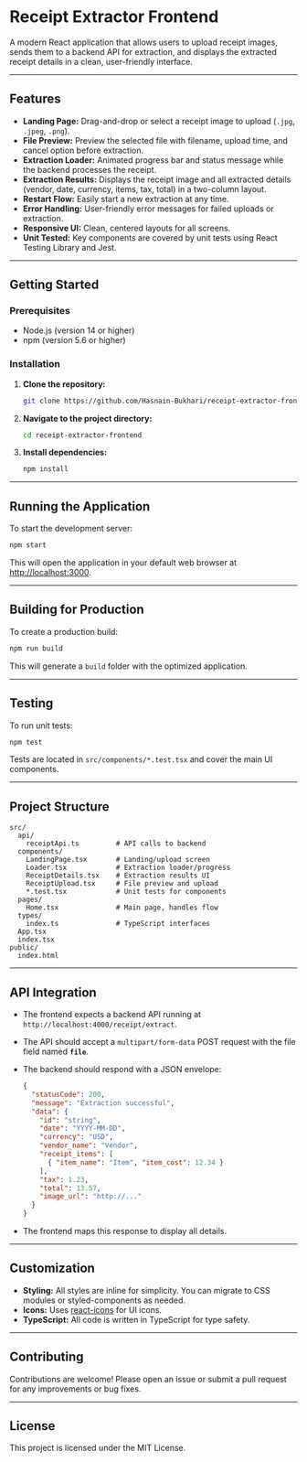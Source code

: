 # Receipt Extractor Frontend

A modern React application that allows users to upload receipt images, sends them to a backend API for extraction, and displays the extracted receipt details in a clean, user-friendly interface.

---

## Features

- **Landing Page:** Drag-and-drop or select a receipt image to upload (`.jpg`, `.jpeg`, `.png`).
- **File Preview:** Preview the selected file with filename, upload time, and cancel option before extraction.
- **Extraction Loader:** Animated progress bar and status message while the backend processes the receipt.
- **Extraction Results:** Displays the receipt image and all extracted details (vendor, date, currency, items, tax, total) in a two-column layout.
- **Restart Flow:** Easily start a new extraction at any time.
- **Error Handling:** User-friendly error messages for failed uploads or extraction.
- **Responsive UI:** Clean, centered layouts for all screens.
- **Unit Tested:** Key components are covered by unit tests using React Testing Library and Jest.

---

## Getting Started

### Prerequisites

- Node.js (version 14 or higher)
- npm (version 5.6 or higher)

### Installation

1. **Clone the repository:**
   ```sh
   git clone https://github.com/Hasnain-Bukhari/receipt-extractor-frontend.git
   ```

2. **Navigate to the project directory:**
   ```sh
   cd receipt-extractor-frontend
   ```

3. **Install dependencies:**
   ```sh
   npm install
   ```

---

## Running the Application

To start the development server:

```sh
npm start
```

This will open the application in your default web browser at [http://localhost:3000](http://localhost:3000).

---

## Building for Production

To create a production build:

```sh
npm run build
```

This will generate a `build` folder with the optimized application.

---

## Testing

To run unit tests:

```sh
npm test
```

Tests are located in `src/components/*.test.tsx` and cover the main UI components.

---

## Project Structure

```
src/
  api/
    receiptApi.ts         # API calls to backend
  components/
    LandingPage.tsx       # Landing/upload screen
    Loader.tsx            # Extraction loader/progress
    ReceiptDetails.tsx    # Extraction results UI
    ReceiptUpload.tsx     # File preview and upload
    *.test.tsx            # Unit tests for components
  pages/
    Home.tsx              # Main page, handles flow
  types/
    index.ts              # TypeScript interfaces
  App.tsx
  index.tsx
public/
  index.html
```

---

## API Integration

- The frontend expects a backend API running at `http://localhost:4000/receipt/extract`.
- The API should accept a `multipart/form-data` POST request with the file field named **`file`**.
- The backend should respond with a JSON envelope:

  ```json
  {
    "statusCode": 200,
    "message": "Extraction successful",
    "data": {
      "id": "string",
      "date": "YYYY-MM-DD",
      "currency": "USD",
      "vendor_name": "Vendor",
      "receipt_items": [
        { "item_name": "Item", "item_cost": 12.34 }
      ],
      "tax": 1.23,
      "total": 13.57,
      "image_url": "http://..."
    }
  }
  ```

- The frontend maps this response to display all details.

---

## Customization

- **Styling:** All styles are inline for simplicity. You can migrate to CSS modules or styled-components as needed.
- **Icons:** Uses [react-icons](https://react-icons.github.io/react-icons/) for UI icons.
- **TypeScript:** All code is written in TypeScript for type safety.

---

## Contributing

Contributions are welcome! Please open an issue or submit a pull request for any improvements or bug fixes.

---

## License

This project is licensed under the MIT License.